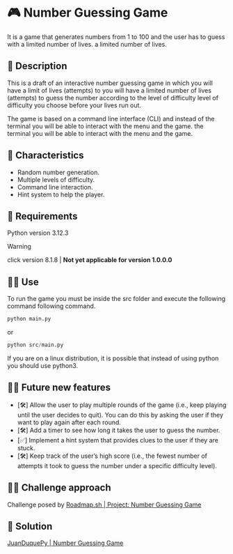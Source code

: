 # 🎮 Number Guessing Game

It is a game that generates numbers from 1 to 100 and the user has to guess
with a limited number of lives. a limited number of lives.

## 📜 Description

This is a draft of an interactive number guessing game in which you will have a
limit of lives (attempts) to you will have a limited number of lives (attempts)
to guess the number according to the level of difficulty level of difficulty
you choose before your lives run out.

The game is based on a command line interface (CLI) and instead of the terminal
you will be able to interact with the menu and the game. the terminal you will
be able to interact with the menu and the game.

## 🔆 Characteristics

- Random number generation.
- Multiple levels of difficulty.
- Command line interaction.
- Hint system to help the player.

## 📑 Requirements

Python version 3.12.3

> [!WARNING]
click version 8.1.8 | **Not yet applicable for version 1.0.0.0**

## 👨‍💻 Use

To run the game you must be inside the src folder and execute the following
command following command.

```python
python main.py
```

or

```python
python src/main.py
```

If you are on a linux distribution, it is possible that instead of using python
you should use python3.

## 👨‍🔧 Future new features

- [🛠️] Allow the user to play multiple rounds of the game (i.e., keep playing until the user decides to quit). You can do this by asking the user if they want to play again after each round.
- [🛠️] Add a timer to see how long it takes the user to guess the number.
- [✅] Implement a hint system that provides clues to the user if they are stuck.
- [🛠️] Keep track of the user’s high score (i.e., the fewest number of attempts it took to guess the number under a specific difficulty level).

## 👩‍🏫 Challenge approach

Challenge posed by [Roadmap.sh | Project: Number Guessing Game](https://roadmap.sh/projects/number-guessing-game)

## 🚀 Solution

[JuanDuquePy | Number Guessing Game](https://github.com/JuanDuquePy/number-guessing-game)
